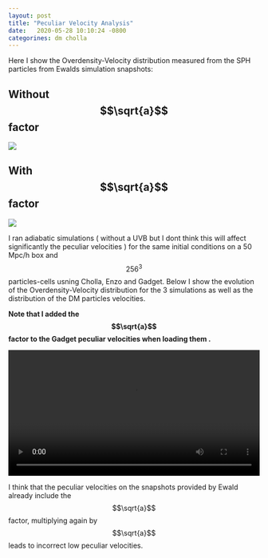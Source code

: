 ```yaml
---
layout: post
title: "Peculiar Velocity Analysis"
date:   2020-05-28 10:10:24 -0800
categorines: dm cholla
---
```



Here I show the Overdensity-Velocity distribution measured from the SPH particles from Ewalds simulation snapshots:

## Without $$\sqrt{a}$$ factor
<img src="{{ site.url }}assets/images/dens_vel_distribution_ewald.png">



## With $$\sqrt{a}$$ factor
<img src="{{ site.url }}assets/images/dens_vel_distribution_ewald_sqrta.png">


I ran adiabatic simulations ( without a UVB but I dont think this will affect significantly the peculiar velocities ) for the same initial conditions on a 50 Mpc/h box and $$256^3$$ particles-cells usning Cholla, Enzo and Gadget. Below I show the evolution of the Overdensity-Velocity distribution for the 3 simulations as well as the distribution of the DM particles velocities.

**Note that I added the $$\sqrt{a}$$ factor to the  Gadget peculiar velocities when loading them .**

<video src="{{ site.url }}assets/videos/dens_vel_distribution_comparison.mp4" width="100%"  height="auto" controls preload> </video>


I think that the peculiar velocities on the snapshots provided by Ewald already include the $$\sqrt{a}$$ factor, multiplying again by $$\sqrt{a}$$ leads to incorrect low peculiar velocities. 